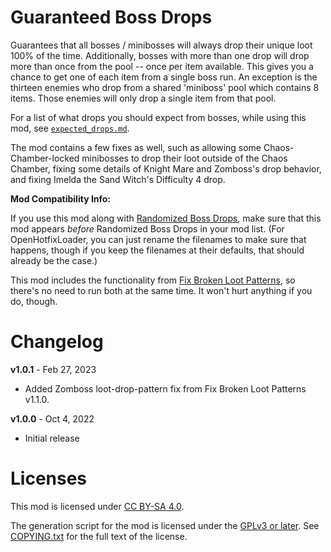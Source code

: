 Guaranteed Boss Drops
=====================

Guarantees that all bosses / minibosses will always drop their unique
loot 100% of the time.  Additionally, bosses with more than one drop
will drop more than once from the pool -- once per item available.
This gives you a chance to get one of each item from a single boss
run.  An exception is the thirteen enemies who drop from a shared
'miniboss' pool which contains 8 items.  Those enemies will only
drop a single item from that pool.

For a list of what drops you should expect from bosses, while using this mod, see
[`expected_drops.md`](https://github.com/BLCM/wlmods/blob/main/Apocalyptech/loot_changes/guaranteed_boss_drops/expected_drops.md).

The mod contains a few fixes as well, such as allowing some Chaos-Chamber-locked
minibosses to drop their loot outside of the Chaos Chamber, fixing some
details of Knight Mare and Zomboss's drop behavior, and fixing Imelda the Sand
Witch's Difficulty 4 drop.

**Mod Compatibility Info:**

If you use this mod along with
[Randomized Boss Drops](https://github.com/BLCM/wlmods/wiki/Randomized%20Boss%20Drops),
make sure that this mod appears *before* Randomized Boss Drops in your mod
list.  (For OpenHotfixLoader, you can just rename the filenames to make sure
that happens, though if you keep the filenames at their defaults, that should
already be the case.)

This mod includes the functionality from
[Fix Broken Loot Patterns](https://github.com/BLCM/wlmods/wiki/Fix%20Broken%20Loot%20Patterns),
so there's no need to run both at the same time.  It won't hurt anything if
you do, though.

Changelog
=========

**v1.0.1** - Feb 27, 2023
 * Added Zomboss loot-drop-pattern fix from Fix Broken Loot Patterns v1.1.0.

**v1.0.0** - Oct 4, 2022
 * Initial release
 
Licenses
========

This mod is licensed under [CC BY-SA 4.0](https://creativecommons.org/licenses/by-sa/4.0/).

The generation script for the mod is licensed under the
[GPLv3 or later](https://www.gnu.org/licenses/quick-guide-gplv3.html).
See [COPYING.txt](../../COPYING.txt) for the full text of the license.

